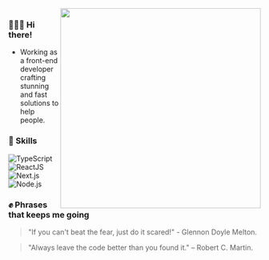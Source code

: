 <img align="right" width="400" src="./Javascript_Isometric.png">

### 🙋🏻‍♂️ Hi there!
 - Working as a front-end developer crafting stunning and fast solutions to help people.

### 🚀 Skills
![TypeScript](https://img.shields.io/badge/TypeScript-007ACC?style=for-the-badge&logo=typescript&logoColor=white)
![ReactJS](https://img.shields.io/badge/React-20232A?style=for-the-badge&logo=react&logoColor=61DAFB)
![Next.js](https://img.shields.io/badge/next.js-000000?style=for-the-badge&logo=next.js&logoColor=white)
![Node.js](https://img.shields.io/badge/Node.js-43853D?style=for-the-badge&logo=node.js&logoColor=white)

### ✊ Phrases that keeps me going
> "If you can't beat the fear, just do it scared!" - Glennon Doyle Melton.

> "Always leave the code better than you found it." – Robert C. Martin.

